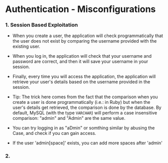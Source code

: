 # Authentication - Misconfigurations

### 1. Session Based Exploitation
- When you create a user, the application will check programmatically that the user does not exist by comparing the username provided with the existing user. 
- When you log in, the application will check that your username and password are correct, and then it will save your username in your session.
-  Finally, every time you will access the application, the application will retrieve your user's details based on the username provided in the session.
-  Tip: The trick here comes from the fact that the comparison when you create a user is done programmatically (i.e.: in Ruby) but when the user's details get retrieved, the comparison is done by the database. By default, MySQL (with the type `VARCHAR`) will perform a case insensitive comparison: "admin" and "Admin" are the same value.

- You can try logging in as "aDmin" or somthing similar by abusing the Case, and check if you can gain access.
-  If the user 'admin\[space\]' exists, you can add more spaces after 'admin'

### 2. 